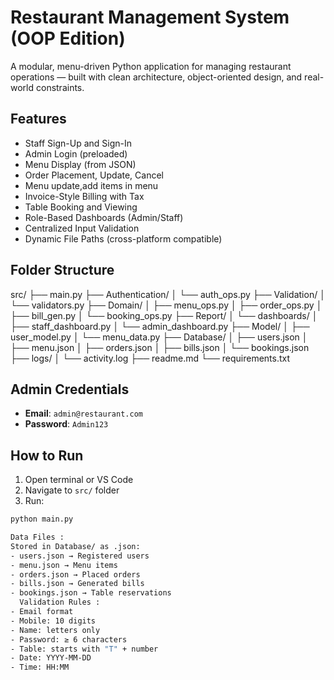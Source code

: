 # Restaurant Management System (OOP Edition)

A modular, menu-driven Python application for managing restaurant operations — built with clean architecture, object-oriented design, and real-world constraints.

## Features

- Staff Sign-Up and Sign-In
- Admin Login (preloaded)
- Menu Display (from JSON)
- Order Placement, Update, Cancel
- Menu update,add items in menu
- Invoice-Style Billing with Tax
- Table Booking and Viewing
- Role-Based Dashboards (Admin/Staff)
- Centralized Input Validation
- Dynamic File Paths (cross-platform compatible)

## Folder Structure
src/ ├── main.py ├── Authentication/ │   └── auth_ops.py ├── Validation/ │   └── validators.py ├── Domain/ │   ├── menu_ops.py │   ├── order_ops.py │   ├── bill_gen.py │   └── booking_ops.py ├── Report/ │   └── dashboards/ │       ├── staff_dashboard.py │       └── admin_dashboard.py ├── Model/ │   ├── user_model.py │   └── menu_data.py ├── Database/ │   ├── users.json │   ├── menu.json │   ├── orders.json │   ├── bills.json │   └── bookings.json ├── logs/ │   └── activity.log ├── readme.md └── requirements.txt


## Admin Credentials

- **Email**: `admin@restaurant.com`
- **Password**: `Admin123`

## How to Run

1. Open terminal or VS Code
2. Navigate to `src/` folder
3. Run:

```bash
python main.py

Data Files :
Stored in Database/ as .json:
- users.json → Registered users
- menu.json → Menu items
- orders.json → Placed orders
- bills.json → Generated bills
- bookings.json → Table reservations
  Validation Rules :
- Email format
- Mobile: 10 digits
- Name: letters only
- Password: ≥ 6 characters
- Table: starts with "T" + number
- Date: YYYY-MM-DD
- Time: HH:MM


